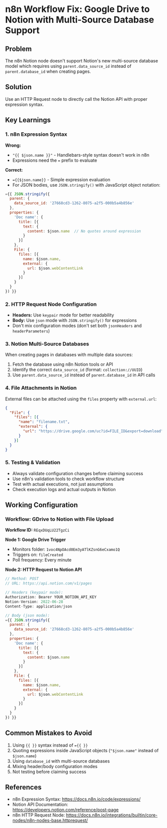 # n8n Workflow Fix: Google Drive to Notion with Multi-Source Database Support

## Problem
The n8n Notion node doesn't support Notion's new multi-source database model which requires using `parent.data_source_id` instead of `parent.database_id` when creating pages.

## Solution
Use an HTTP Request node to directly call the Notion API with proper expression syntax.

## Key Learnings

### 1. n8n Expression Syntax
**Wrong:**
- `"{{ $json.name }}"` - Handlebars-style syntax doesn't work in n8n
- Expressions need the `=` prefix to evaluate

**Correct:**
- `={{$json.name}}` - Simple expression evaluation
- For JSON bodies, use `JSON.stringify()` with JavaScript object notation:

```javascript
={{ JSON.stringify({
  parent: {
    data_source_id: '27668cd3-1262-8075-a2f5-000b5a4b856e'
  },
  properties: {
    'Doc name': {
      title: [{
        text: {
          content: $json.name  // No quotes around expression
        }
      }]
    },
    File: {
      files: [{
        name: $json.name,
        external: {
          url: $json.webContentLink
        }
      }]
    }
  }
}) }}
```

### 2. HTTP Request Node Configuration
- **Headers:** Use `keypair` mode for better readability
- **Body:** Use `json` mode with `JSON.stringify()` for expressions
- Don't mix configuration modes (don't set both `jsonHeaders` and `headerParameters`)

### 3. Notion Multi-Source Databases
When creating pages in databases with multiple data sources:
1. Fetch the database using n8n Notion tools or API
2. Identify the correct `data_source_id` (format: `collection://UUID`)
3. Use `parent.data_source_id` instead of `parent.database_id` in API calls

### 4. File Attachments in Notion
External files can be attached using the `files` property with `external.url`:
```json
{
  "File": {
    "files": [{
      "name": "filename.txt",
      "external": {
        "url": "https://drive.google.com/uc?id=FILE_ID&export=download"
      }
    }]
  }
}
```

### 5. Testing & Validation
- Always validate configuration changes before claiming success
- Use n8n's validation tools to check workflow structure
- Test with actual executions, not just assumptions
- Check execution logs and actual outputs in Notion

## Working Configuration

### Workflow: GDrive to Notion with File Upload
**Workflow ID:** `REqxDUqLU22TgzCi`

**Node 1: Google Drive Trigger**
- Monitors folder: `1voc4NpOAcd0Em3yATlKZsnG6eCxamo1Q`
- Triggers on: `fileCreated`
- Poll frequency: Every minute

**Node 2: HTTP Request to Notion API**
```javascript
// Method: POST
// URL: https://api.notion.com/v1/pages

// Headers (keypair mode):
Authorization: Bearer YOUR_NOTION_API_KEY
Notion-Version: 2022-06-28
Content-Type: application/json

// Body (json mode):
={{ JSON.stringify({
  parent: {
    data_source_id: '27668cd3-1262-8075-a2f5-000b5a4b856e'
  },
  properties: {
    'Doc name': {
      title: [{
        text: {
          content: $json.name
        }
      }]
    },
    File: {
      files: [{
        name: $json.name,
        external: {
          url: $json.webContentLink
        }
      }]
    }
  }
}) }}
```

## Common Mistakes to Avoid
1. Using `{{ }}` syntax instead of `={{ }}`
2. Quoting expressions inside JavaScript objects (`"$json.name"` instead of `$json.name`)
3. Using `database_id` with multi-source databases
4. Mixing header/body configuration modes
5. Not testing before claiming success

## References
- n8n Expression Syntax: https://docs.n8n.io/code/expressions/
- Notion API Documentation: https://developers.notion.com/reference/post-page
- n8n HTTP Request Node: https://docs.n8n.io/integrations/builtin/core-nodes/n8n-nodes-base.httprequest/